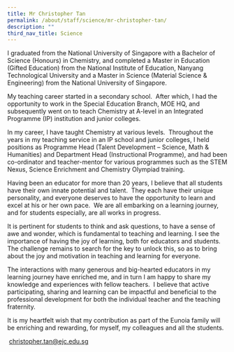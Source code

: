 ```yaml
---
title: Mr Christopher Tan
permalink: /about/staff/science/mr-christopher-tan/
description: ""
third_nav_title: Science
---
```




I graduated from the National University of Singapore with a Bachelor of Science (Honours) in Chemistry, and completed a Master in Education (Gifted Education) from the National Institute of Education, Nanyang Technological University and a Master in Science (Material Science & Engineering) from the National University of Singapore.

My teaching career started in a secondary school.  After which, I had the opportunity to work in the Special Education Branch, MOE HQ, and subsequently went on to teach Chemistry at A-level in an Integrated Programme (IP) institution and junior colleges.

In my career, I have taught Chemistry at various levels.  Throughout the years in my teaching service in an IP school and junior colleges, I held positions as Programme Head (Talent Development – Science, Math & Humanities) and Department Head (Instructional Programme), and had been co-ordinator and teacher-mentor for various programmes such as the STEM Nexus, Science Enrichment and Chemistry Olympiad training.

Having been an educator for more than 20 years, I believe that all students have their own innate potential and talent.  They each have their unique personality, and everyone deserves to have the opportunity to learn and excel at his or her own pace.  We are all embarking on a learning journey, and for students especially, are all works in progress.

It is pertinent for students to think and ask questions, to have a sense of awe and wonder, which is fundamental to teaching and learning. I see the importance of having the joy of learning, both for educators and students. The challenge remains to search for the key to unlock this, so as to bring about the joy and motivation in teaching and learning for everyone.

The interactions with many generous and big-hearted educators in my learning journey have enriched me, and in turn I am happy to share my knowledge and experiences with fellow teachers.  I believe that active participating, sharing and learning can be impactful and beneficial to the professional development for both the individual teacher and the teaching fraternity.

It is my heartfelt wish that my contribution as part of the Eunoia family will be enriching and rewarding, for myself, my colleagues and all the students.

 [christopher.tan@ejc.edu.sg](mailto:christopher.tan@ejc.edu.sg)
